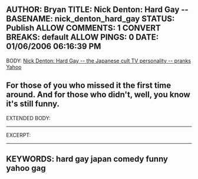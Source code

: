 AUTHOR: Bryan
TITLE: Nick Denton: Hard Gay --
BASENAME: nick_denton_hard_gay
STATUS: Publish
ALLOW COMMENTS: 1
CONVERT BREAKS: __default__
ALLOW PINGS: 0
DATE: 01/06/2006 06:16:39 PM
-----
BODY:
<a title="Nick Denton: Hard Gay -- the Japanese cult TV personality -- pranks Yahoo" href="http://www.nickdenton.org/002182.html">Nick Denton: Hard Gay -- the Japanese cult TV personality -- pranks Yahoo</a>

For those of you who missed it the first time around. And for those who didn't, well, you know it's still funny.
-----
EXTENDED BODY:

-----
EXCERPT:

-----
KEYWORDS:
hard gay japan comedy funny yahoo gag
-----


